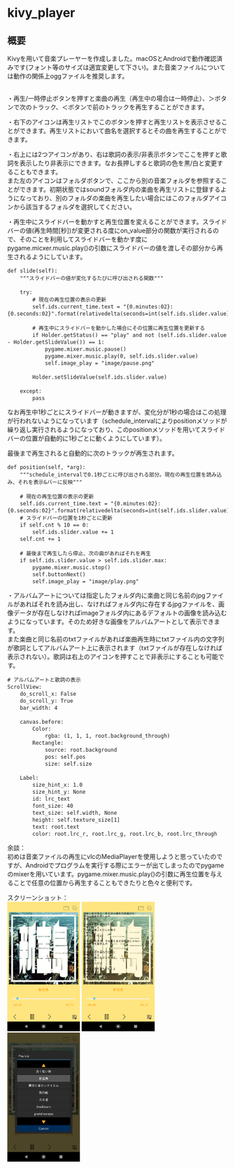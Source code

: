 # kivy_player

## 概要
Kivyを用いて音楽プレーヤーを作成しました。macOSとAndroidで動作確認済みです(フォント等のサイズは適宜変更して下さい)。また音楽ファイルについては動作の関係上oggファイルを推奨します。<br><br>

・再生/一時停止ボタンを押すと楽曲の再生（再生中の場合は一時停止）、＞ボタンで次のトラック、＜ボタンで前のトラックを再生することができます。

・右下のアイコンは再生リストでこのボタンを押すと再生リストを表示させることができます。再生リストにおいて曲名を選択するとその曲を再生することができます。

・右上には2つアイコンがあり、右は歌詞の表示/非表示ボタンでここを押すと歌詞を表示したり非表示にできます。なお長押しすると歌詞の色を黒/白と変更することもできます。<br>
また左のアイコンはフォルダボタンで、ここから別の音楽フォルダを参照することができます。初期状態ではsoundフォルダ内の楽曲を再生リストに登録するようになっており、別のフォルダの楽曲を再生したい場合にはこのフォルダアイコンから該当するフォルダを選択してください。

・再生中にスライドバーを動かすと再生位置を変えることができます。スライドバーの値(再生時間[秒])が変更される度にon_value部分の関数が実行されるので、そのことを利用してスライドバーを動かす度にpygame.micxer.music.play()の引数にスライドバーの値を渡しその部分から再生されるようにしています。
~~~
def slide(self):
    """スライドバーの値が変化するたびに呼び出される関数"""

    try:
        # 現在の再生位置の表示の更新
        self.ids.current_time.text = "{0.minutes:02}:{0.seconds:02}".format(relativedelta(seconds=int(self.ids.slider.value)))

        # 再生中にスライドバーを動かした場合にその位置に再生位置を更新する
        if Holder.getStatus() == "play" and not (self.ids.slider.value - Holder.getSlideValue()) == 1:
            pygame.mixer.music.pause()
            pygame.mixer.music.play(0, self.ids.slider.value)
            self.image_play = "image/pause.png"

        Holder.setSlideValue(self.ids.slider.value)

    except:
        pass
~~~
なお再生中1秒ごとにスライドバーが動きますが、変化分が1秒の場合はこの処理が行われないようになっています（schedule_intervalによりpositionメソッドが繰り返し実行されるようになっており、このpositionメソッドを用いてスライドバーの位置が自動的に1秒ごとに動くようにしています）。

最後まで再生されると自動的に次のトラックが再生されます。
~~~
def position(self, *arg):
    """schedule_intervalで0.1秒ごとに呼び出される部分。現在の再生位置を読み込み、それを表示&バーに反映"""

    # 現在の再生位置の表示の更新
    self.ids.current_time.text = "{0.minutes:02}:{0.seconds:02}".format(relativedelta(seconds=int(self.ids.slider.value)))
    # スライドバーの位置を1秒ごとに更新
    if self.cnt % 10 == 0:
        self.ids.slider.value += 1
    self.cnt += 1

    # 最後まで再生したら停止、次の曲があればそれを再生
    if self.ids.slider.value > self.ids.slider.max:
        pygame.mixer.music.stop()
        self.buttonNext()
        self.image_play = "image/play.png"
~~~

・アルバムアートについては指定したフォルダ内に楽曲と同じ名前のjpgファイルがあればそれを読み出し、なければフォルダ内に存在するjpgファイルを、画像データが存在しなければimageフォルダ内にあるデフォルトの画像を読み込むようになっています。そのため好きな画像をアルバムアートとして表示できます。<br>
また楽曲と同じ名前のtxtファイルがあれば楽曲再生時にtxtファイル内の文字列が歌詞としてアルバムアート上に表示されます（txtファイルが存在しなければ表示されない）。歌詞は右上のアイコンを押すことで非表示にすることも可能です。
~~~
# アルバムアートと歌詞の表示
ScrollView:
    do_scroll_x: False
    do_scroll_y: True
    bar_width: 4

    canvas.before:
        Color:
            rgba: (1, 1, 1, root.background_through)
        Rectangle:
            source: root.background
            pos: self.pos
            size: self.size

    Label:
        size_hint_x: 1.0
        size_hint_y: None
        id: lrc_text
        font_size: 40
        text_size: self.width, None
        height: self.texture_size[1]
        text: root.text
        color: root.lrc_r, root.lrc_g, root.lrc_b, root.lrc_through
~~~

余談：<br>
初めは音楽ファイルの再生にvlcのMediaPlayerを使用しようと思っていたのですが、Androidでプログラムを実行する際にエラーが出てしまったのでpygameのmixerを用いています。pygame.mixer.music.play()の引数に再生位置を与えることで任意の位置から再生することもできたりと色々と便利です。

スクリーンショット：<br>
<img src="screenshot1.png" width="33%"> <img src="screenshot2.png" width="33%"> <img src="screenshot3.png" width="33%">
